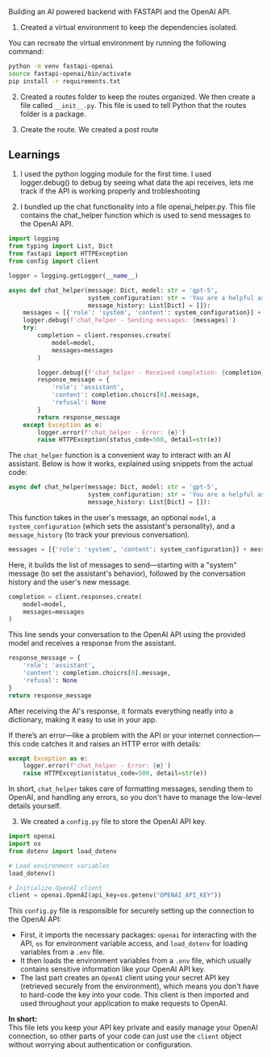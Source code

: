 Building an AI powered backend with FASTAPI and the OpenAI API.

1. Created a virtual environment to keep the dependencies isolated.

You can recreate the virtual environment by running the following command:
```bash
python -m venv fastapi-openai
source fastapi-openai/bin/activate
pip install -r requirements.txt
```

2. Created a routes folder to keep the routes organized. We then create a file called `__init__.py`. This file is used to tell Python that the routes folder is a package.

3. Create the route. We created a post route

## Learnings

1. I used the python logging module for the first time. I used logger.debug() to debug by seeing what data the api receives, lets me track if the API is working properly and trobleshooting

2. I bundled up the chat functionality into a file openai_helper.py. This file contains the chat_helper function which is used to send messages to the OpenAI API.

```python
import logging
from typing import List, Dict
from fastapi import HTTPException
from config import client

logger = logging.getLogger(__name__)

async def chat_helper(message: Dict, model: str = 'gpt-5',
                      system_configuration: str = 'You are a helpful assistant',
                      message_history: List[Dict] = []):
    messages = [{'role': 'system', 'content': system_configuration}] + message_history + [message]
    logger.debug(f'chat_helper - Sending messages: {messages}')
    try:
        completion = client.responses.create(
            model=model,
            messages=messages
        )

        logger.debug({f'chat_helper - Received completion: {completion}'})
        response_message = {
            'role': 'assistant',
            'content': completion.choicrs[0].message,
            'refusal': None
        }
        return response_message
    except Exception as e:
        logger.error(f'chat_helper - Error: {e}')
        raise HTTPException(status_code=500, detail=str(e))
```

The `chat_helper` function is a convenient way to interact with an AI assistant. Below is how it works, explained using snippets from the actual code:

```python
async def chat_helper(message: Dict, model: str = 'gpt-5',
                      system_configuration: str = 'You are a helpful assistant',
                      message_history: List[Dict] = []):
```
This function takes in the user's message, an optional `model`, a `system_configuration` (which sets the assistant's personality), and a `message_history` (to track your previous conversation).

```python
messages = [{'role': 'system', 'content': system_configuration}] + message_history + [message]
```
Here, it builds the list of messages to send—starting with a "system" message (to set the assistant's behavior), followed by the conversation history and the user's new message.

```python
completion = client.responses.create(
    model=model,
    messages=messages
)
```
This line sends your conversation to the OpenAI API using the provided model and receives a response from the assistant.

```python
response_message = {
    'role': 'assistant',
    'content': completion.choicrs[0].message,
    'refusal': None
}
return response_message
```
After receiving the AI's response, it formats everything neatly into a dictionary, making it easy to use in your app.

If there’s an error—like a problem with the API or your internet connection—this code catches it and raises an HTTP error with details:

```python
except Exception as e:
    logger.error(f'chat_helper - Error: {e}')
    raise HTTPException(status_code=500, detail=str(e))
```

In short, `chat_helper` takes care of formatting messages, sending them to OpenAI, and handling any errors, so you don't have to manage the low-level details yourself.

3. We created a `config.py` file to store the OpenAI API key.

```python
import openai
import os
from dotenv import load_dotenv

# Load environment variables
load_dotenv()

# Initialize OpenAI client
client = openai.OpenAI(api_key=os.getenv("OPENAI_API_KEY"))
```

This `config.py` file is responsible for securely setting up the connection to the OpenAI API:

- First, it imports the necessary packages: `openai` for interacting with the API, `os` for environment variable access, and `load_dotenv` for loading variables from a `.env` file.
- It then loads the environment variables from a `.env` file, which usually contains sensitive information like your OpenAI API key.
- The last part creates an `OpenAI` client using your secret API key (retrieved securely from the environment), which means you don't have to hard-code the key into your code. This client is then imported and used throughout your application to make requests to OpenAI.

**In short:**  
This file lets you keep your API key private and easily manage your OpenAI connection, so other parts of your code can just use the `client` object without worrying about authentication or configuration.

